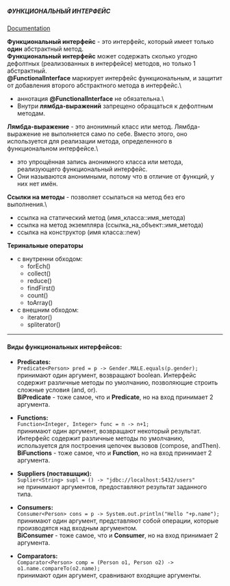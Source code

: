 ##### ФУНКЦИОНАЛЬНЫЙ ИНТЕРФЕЙС
[Documentation](https://docs.oracle.com/javase/8/docs/api/java/util/function/package-summary.html)

**Функциональный интерфейс** - это интерфейс, который имеет только **один** абстрактный метод.\
**Функциональный интерфейс** может содержать сколько угодно дефолтных (реализованных в интерфейсе) методов, но только 1 абстрактный.\
**@FunctionalInterface** маркирует интерфейс функциональным, и защитит от добавления второго абстрактного метода в интерфейс.\
- аннотация **@FunctionalInterface** не обязательна.\
- Внутри **лямбда-выражений** запрещено обращаться к дефолтным методам.

**Лямбда-выражение** - это анонимный класс или метод. Лямбда-выражение не выполняется само по себе. Вместо этого, оно используется для реализации метода, определенного в функциональном интерфейсе.\
- это упрощённая запись анонимного класса или метода, реализующего функциональный интерфейс.
- Они называются анонимными, потому что в отличие от функций, у них нет имён.

**Ссылки на методы** - позволяет ссылаться на метод без его выполнения.\

- ссылка на статический метод (имя_класса::имя_метода)
- ссылка на метод экземпляра (ссылка_на_объект::имя_метода)
- ссылка на конструктор (имя класса::new)

**Теринальные операторы**
- с внутренни обходом:
  - forEch()
  - collect()
  - reduce()
  - findFirst()
  - count()
  - toArray()
- с внешним обходом: 
  - iterator()
  - spliterator()

---
#### Виды функциональных интерфейсов:
- **Predicates:**\
  ``Predicate<Person> pred = p -> Gender.MALE.equals(p.gender);``\
  принимают один аргумент, возвращают boolean. Интерфейс содержит различные методы по умолчанию, позволяющие строить сложные условия (and, or).\
  **BiPredicate** - тоже самое, что и **Predicate**, но на вход принимает 2 аргумента.


- **Functions:**\
  ``Function<Integer, Integer> func = n -> n+1;``\
  принимают один аргумент, возвращают некоторый результат. Интерфейс содержит различные методы по умолчанию, используется для построения цепочек вызовов (compose, andThen).\
  **BiFunctions** - тоже самое, что и **Function**, но на вход принимает 2 аргумента.


- **Suppliers (поставшщик):**\
  ``Suplier<String> supl = () -> "jdbc://localhost:5432/users"``\
  не принимают аргументов, предоставляют результат заданного типа.


- **Consumers:**\
  ``Consumer<Person> cons = p -> System.out.println("Hello "+p.name");``\
  принимают один аргумент, представляют собой операции, которые производятся над входным аргументом.\
  **BiConsumer** - тоже самое, что и **Consumer**, но на вход принимает 2 аргумента.


- **Comparators:**\
  ``Comparator<Person> comp = (Person o1, Person o2) -> o1.name.compareTo(o2.name);``\
  принимают один аргумент, сравнивают входящие аргументы.